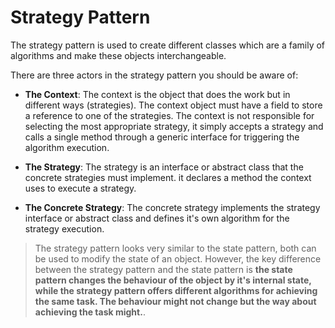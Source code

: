 # Strategy Pattern

The strategy pattern is used to create different classes which are a family of algorithms and make these objects interchangeable.

There are three actors in the strategy pattern you should be aware of:

- **The Context**: The context is the object that does the work but in different ways (strategies). The context object must have a field to store a reference to one of the strategies. The context is not responsible for selecting the most appropriate strategy, it simply accepts a strategy and calls a single method through a generic interface for triggering the algorithm execution.

- **The Strategy**: The strategy is an interface or abstract class that the concrete strategies must implement. it declares a method the context uses to execute a strategy.

- **The Concrete Strategy**: The concrete strategy implements the strategy interface or abstract class and defines it's own algorithm for the strategy execution.

> The strategy pattern looks very similar to the state pattern, both can be used to modify the state of an object. However, the key difference between the strategy pattern and the state pattern is **the state pattern changes the behaviour of the object by it's internal state, while the strategy pattern offers different algorithms for achieving the same task. The behaviour might not change but the way about achieving the task might.**.
